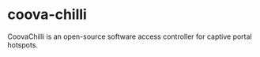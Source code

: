coova-chilli
============

CoovaChilli is an open-source software access controller for captive portal hotspots.
